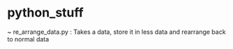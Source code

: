 # python_stuff
 
~ re_arrange_data.py : Takes a data, store it in less data and rearrange back to normal data 
